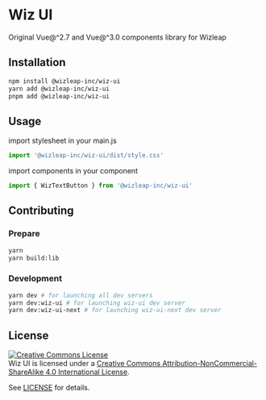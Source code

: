 # Wiz UI

Original Vue@^2.7 and Vue@^3.0 components library for Wizleap

## Installation

```bash
npm install @wizleap-inc/wiz-ui
yarn add @wizleap-inc/wiz-ui
pnpm add @wizleap-inc/wiz-ui
```

## Usage

import stylesheet in your main.js

```js
import '@wizleap-inc/wiz-ui/dist/style.css'
```

import components in your component

```js
import { WizTextButton } from '@wizleap-inc/wiz-ui'
```

## Contributing

### Prepare

```bash
yarn
yarn build:lib
```

### Development

```bash
yarn dev # for launching all dev servers
yarn dev:wiz-ui # for launching wiz-ui dev server
yarn dev:wiz-ui-next # for launching wiz-ui-next dev server
```

## License

[![Creative Commons License](https://i.creativecommons.org/l/by-nc-sa/4.0/88x31.png)](http://creativecommons.org/licenses/by-nc-sa/4.0/)  
Wiz UI is licensed under a [Creative Commons Attribution-NonCommercial-ShareAlike 4.0 International License](http://creativecommons.org/licenses/by-nc-sa/4.0/).

See [LICENSE](./LICENSE) for details.
